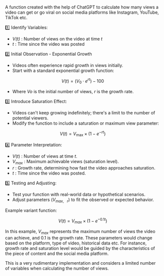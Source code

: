 A function created with the help of ChatGPT to calculate how many views a video can get or go viral on social media platforms like Instagram, YouTube, TikTok etc.

<aside>
1️⃣ Identify Variables:

- *V(t)* : Number of views on the video at time *t*
- *t* : Time since the video was posted
</aside>

<aside>
2️⃣ Initial Observation - Exponential Growth

- Videos often experience rapid growth in views initially.
- Start with a standard exponential growth function:


$$V(t) = (V_0 \cdot e^{rt}) - 100$$


- Where *Vo* is the initial number of views, *r* is the growth rate.
</aside>

<aside>
3️⃣ Introduce Saturation Effect:

- Videos can't keep growing indefinitely; there's a limit to the number of potential viewers.
- Modify the function to include a saturation or maximum view  parameter:

$$ V(t) = V_{\text{max}} \times (1 - e^{-rt}) $$

</aside>

<aside>
4️⃣ Parameter Interpretation:

- $V(t)$ : Number of views at time *t*.
- $V_{max}$ : Maximum achievable views (saturation level).
- $r$ : Growth rate, determining how fast the video approaches saturation.
- $t$ : Time since the video was posted.
</aside>

<aside>
5️⃣ Testing and Adjusting:

- Test your function with real-world data or hypothetical scenarios.
- Adjust parameters $(V_{max,\ \ \ r})$ to fit the observed or expected behavior.

Example variant function:

$$ V(t) = V_{max} \times (1-e^{-0.1t}) $$

</aside>

In this example, $V_{max}$ represents the maximum number of views the video can achieve, and 0.1 is the growth rate. 
These parameters would change based on the platform, type of video, historical data etc. For instance, growth rate 
and saturation level would be guided by the characteristics of the piece of content and the social media platform.

This is a very rudimentary implementation and considers a limited number of variables when calculating the number of views.
